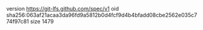 version https://git-lfs.github.com/spec/v1
oid sha256:063af21acaa3da96fd9a5812b0d4fcf9d4b4bfadd08cbe2562e035c774f97c81
size 1479
